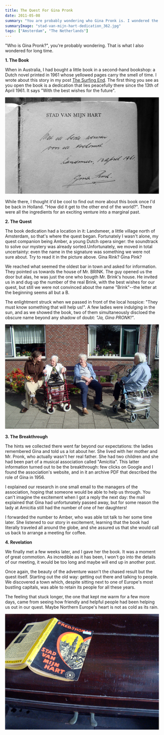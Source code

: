 ```yaml
---
title: The Quest For Gina Pronk
date: 2011-05-08
summary: "You are probably wondering who Gina Pronk is. I wondered the same for a long time."
summaryImage: "stad-van-mijn-hart-dedication_362.jpg"
tags: ["Amsterdam", "The Netherlands"]
---
```


"Who is Gina Pronk?", you're probably wondering. That is what I also wondered for long time.

**1. The Book**

When in Australia, I had bought a little book in a second-hand bookshop: a Dutch novel printed in 1961 whose yellowed pages carry the smell of time. I wrote about this story in my post [The Surfing End](http://ticofab.io/long/2010-11-18-the_surfing_end/). The first thing you see as you open the book is a dedication that lies peacefully there since the 13th of April 1961. It says "With the best wishes for the future".

![](stad-van-mijn-hart-dedication_362.jpg)

While there, I thought it'd be cool to find out more about this book once I'd be back in Holland. "How did it get to the other end of the world?". There were all the ingredients for an exciting venture into a marginal past.

**2. The Quest**

The book dedication had a location in it: Landsmeer, a little village north of Amsterdam, so that's where the quest began. Fortunately I wasn't alone, my quest companion being Amber, a young Dutch opera singer: the soundtrack to solve our mystery was already sorted.Unfortunately, we moved in total uncertainty: even the name in the signature was something we were not sure about. Try to read it in the picture above. Gina Rink? Gina Pink?

We reached what seemed the oldest bar in town and asked for information. They pointed us towards the house of Mr. BRINK. The guy opened us the door but alas, he was just the one who bougth Mr. Brink's house. He invited us in and dug up the number of the real Brink, with the best wishes for our quest, but still we were not convinced about the name "Brink"--the letter at the beginning seems all but a B.

The enlightment struck when we passed in front of the local hospice: "They must know something that will help us!". A few ladies were indulging in the sun, and as we showed the book, two of them simultaneously discloed the obscure name beyond any shadow of doubt: _"Ja, Gina PRONK!"_.

![](gina-pronk-ladies_382.jpg)

**3. The Breakthrough**

The hints we collected there went far beyond our expectations: the ladies remembered Gina and told us a lot about her. She lived with her mother and Mr. Pronk, who actually wasn't her real father. She had two children and she had been part of a musical association called "Amicitia". This latter information turned out to be the breakthrough: few clicks on Google and I found the association's website, and in it an archive PDF that described the role of Gina in 1956.

I explained our research in one small email to the managers of the association, hoping that someone would be able to help us through. You can't imagine the excitement when I got a reply the next day: the mail explained that Gina had unfortunately passed away, but for some reason the lady at Amicitia still had the number of one of her daughters!

I forwarded the number to Amber, who was able tot talk to her some time later. She listened to our story in excitement, learning that the book had literally traveled all around the globe, and she assured us that she would call us back to arrange a meeting for coffee.

**4. Revelation**

We finally met a few weeks later, and I gave her the book. It was a moment of great commotion. As incredible as it has been, I won't go into the details of our meeting, it would be too long and maybe will end up in another post.

Once again, the beauty of the adventure wasn't the chased result but the quest itself. Starting out the old way: getting out there and talking to people. We discovered a town which, despite sitting next to one of Europe's most bustling capitals, was able to retain its people for all these years.

The feeling that stuck longer, the one that kept me warm for a few more days, came from seeing how friendly and helpful people had been helping us out in our quest. Maybe Northern Europe's heart is not as cold as its rain.

![](book-stad-van-mijn-hart_423.jpg)